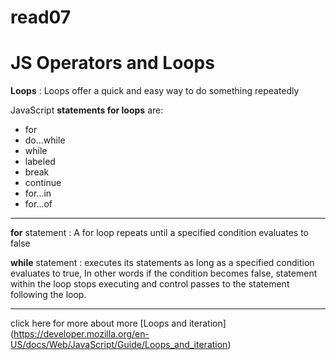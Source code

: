 # read07
# JS Operators and Loops

**Loops**
: Loops offer a quick and easy way to do something repeatedly

JavaScript **statements for loops** are:

- for 
- do...while 
- while 
- labeled 
- break 
- continue 
- for...in 
- for...of 
---


**for** statement 
: A for loop repeats until a specified condition evaluates to false

**while** statement
: executes its statements as long as a specified condition evaluates to true, In other words if the condition becomes false, statement within the loop stops executing and control passes to the statement following the loop.

----
click here for more about more [Loops and iteration] (https://developer.mozilla.org/en-US/docs/Web/JavaScript/Guide/Loops_and_iteration)
